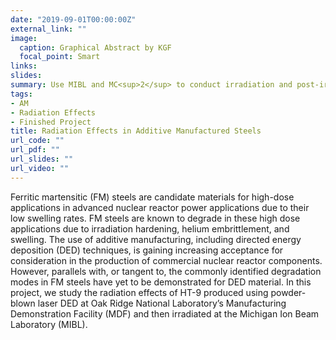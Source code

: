 ```yaml
---
date: "2019-09-01T00:00:00Z"
external_link: ""
image:
  caption: Graphical Abstract by KGF
  focal_point: Smart
links:
slides: 
summary: Use MIBL and MC<sup>2</sup> to conduct irradiation and post-irradiation examination of AM HT-9
tags:
- AM
- Radiation Effects
- Finished Project
title: Radiation Effects in Additive Manufactured Steels
url_code: ""
url_pdf: ""
url_slides: ""
url_video: ""
---
```

Ferritic martensitic (FM) steels are candidate materials for high-dose applications in advanced nuclear reactor power applications due to their low swelling rates. FM steels are known to degrade in these high dose applications due to irradiation hardening, helium embrittlement, and swelling. The use of additive manufacturing, including directed energy deposition (DED) techniques, is gaining increasing acceptance for consideration in the production of commercial nuclear reactor components. However, parallels with, or tangent to, the commonly identified degradation modes in FM steels have yet to be demonstrated for DED material. In this project, we study the radiation effects of HT-9 produced using powder-blown laser DED at Oak Ridge National Laboratory’s Manufacturing Demonstration Facility (MDF) and then irradiated at the Michigan Ion Beam Laboratory (MIBL).

